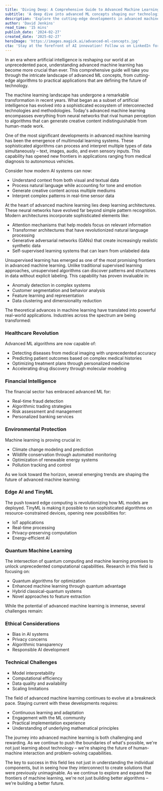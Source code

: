 ```yaml
---
title: 'Diving Deep: A Comprehensive Guide to Advanced Machine Learning'
subtitle: 'A deep dive into advanced ML concepts shaping our technological future'
description: 'Explore the cutting-edge developments in advanced machine learning, from multimodal learning systems to quantum computing applications. This comprehensive guide covers the latest innovations, real-world applications, and future trends shaping the AI landscape.'
author: 'David Jenkins'
read_time: '15 mins'
publish_date: '2024-02-27'
created_date: '2025-02-27'
heroImage: 'https://images.magick.ai/advanced-ml-concepts.jpg'
cta: 'Stay at the forefront of AI innovation! Follow us on LinkedIn for daily insights into advanced machine learning and emerging technologies that are reshaping our future.'
---
```


In an era where artificial intelligence is reshaping our world at an unprecedented pace, understanding advanced machine learning has become more crucial than ever. This comprehensive guide will take you through the intricate landscape of advanced ML concepts, from cutting-edge algorithms to practical applications that are defining the future of technology.

The machine learning landscape has undergone a remarkable transformation in recent years. What began as a subset of artificial intelligence has evolved into a sophisticated ecosystem of interconnected technologies and methodologies. Today's advanced machine learning encompasses everything from neural networks that rival human perception to algorithms that can generate creative content indistinguishable from human-made work.

One of the most significant developments in advanced machine learning has been the emergence of multimodal learning systems. These sophisticated algorithms can process and interpret multiple types of data simultaneously – text, images, audio, and even sensory inputs. This capability has opened new frontiers in applications ranging from medical diagnosis to autonomous vehicles.

Consider how modern AI systems can now:
- Understand context from both visual and textual data
- Process natural language while accounting for tone and emotion
- Generate creative content across multiple mediums
- Interpret complex patterns in real-time sensor data

At the heart of advanced machine learning lies deep learning architectures. These neural networks have evolved far beyond simple pattern recognition. Modern architectures incorporate sophisticated elements like:

- Attention mechanisms that help models focus on relevant information
- Transformer architectures that have revolutionized natural language processing
- Generative adversarial networks (GANs) that create increasingly realistic synthetic data
- Self-supervised learning systems that can learn from unlabeled data

Unsupervised learning has emerged as one of the most promising frontiers in advanced machine learning. Unlike traditional supervised learning approaches, unsupervised algorithms can discover patterns and structures in data without explicit labeling. This capability has proven invaluable in:

- Anomaly detection in complex systems
- Customer segmentation and behavior analysis
- Feature learning and representation
- Data clustering and dimensionality reduction

The theoretical advances in machine learning have translated into powerful real-world applications. Industries across the spectrum are being transformed:

### Healthcare Revolution
Advanced ML algorithms are now capable of:
- Detecting diseases from medical imaging with unprecedented accuracy
- Predicting patient outcomes based on complex medical histories
- Optimizing treatment plans through personalized medicine
- Accelerating drug discovery through molecular modeling

### Financial Intelligence
The financial sector has embraced advanced ML for:
- Real-time fraud detection
- Algorithmic trading strategies
- Risk assessment and management
- Personalized banking services

### Environmental Protection
Machine learning is proving crucial in:
- Climate change modeling and prediction
- Wildlife conservation through automated monitoring
- Optimization of renewable energy systems
- Pollution tracking and control

As we look toward the horizon, several emerging trends are shaping the future of advanced machine learning:

### Edge AI and TinyML
The push toward edge computing is revolutionizing how ML models are deployed. TinyML is making it possible to run sophisticated algorithms on resource-constrained devices, opening new possibilities for:
- IoT applications
- Real-time processing
- Privacy-preserving computation
- Energy-efficient AI

### Quantum Machine Learning
The intersection of quantum computing and machine learning promises to unlock unprecedented computational capabilities. Research in this field is focusing on:
- Quantum algorithms for optimization
- Enhanced machine learning through quantum advantage
- Hybrid classical-quantum systems
- Novel approaches to feature extraction

While the potential of advanced machine learning is immense, several challenges remain:

### Ethical Considerations
- Bias in AI systems
- Privacy concerns
- Algorithmic transparency
- Responsible AI development

### Technical Challenges
- Model interpretability
- Computational efficiency
- Data quality and availability
- Scaling limitations

The field of advanced machine learning continues to evolve at a breakneck pace. Staying current with these developments requires:
- Continuous learning and adaptation
- Engagement with the ML community
- Practical implementation experience
- Understanding of underlying mathematical principles

The journey into advanced machine learning is both challenging and rewarding. As we continue to push the boundaries of what's possible, we're not just learning about technology – we're shaping the future of human-machine interaction and problem-solving capabilities.

The key to success in this field lies not just in understanding the individual components, but in seeing how they interconnect to create solutions that were previously unimaginable. As we continue to explore and expand the frontiers of machine learning, we're not just building better algorithms – we're building a better future.